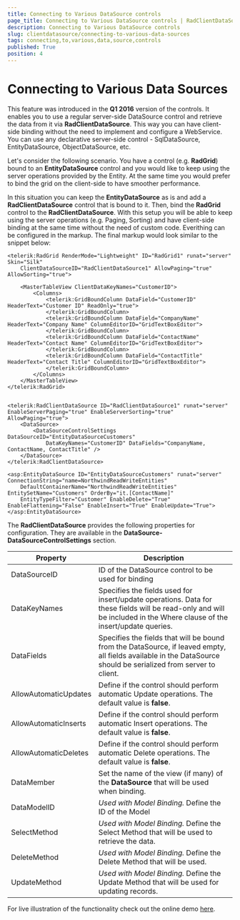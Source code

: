 ```yaml
---
title: Connecting to Various DataSource controls
page_title: Connecting to Various DataSource controls | RadClientDataSource for ASP.NET AJAX Documentation
description: Connecting to Various DataSource controls
slug: clientdatasource/connecting-to-various-data-sources
tags: connecting,to,various,data,source,controls
published: True
position: 4
---
```


# Connecting to Various Data Sources


This feature was introduced in the **Q1 2016** version of the controls. It enables you to use a regular server-side DataSource control and retrieve the data from it via **RadClientDataSource**. This way you can have client-side binding without the need to implement and configure a WebService. You can use any declarative server-side control - SqlDataSource, EntityDataSource, ObjectDataSource, etc.

Let's consider the following scenario. You have a control (e.g. **RadGrid**) bound to an **EntityDataSource** control and you would like to keep using the server operations provided by the Entity. At the same time you would prefer to bind the grid on the client-side to have smoother performance. 

In this situation you can keep the **EntityDataSource** as is and add a **RadClientDataSource** control that is bound to it. Then, bind the **RadGrid** control to the **RadClientDataSource**. With this setup you will be able to keep using the server operations (e.g. Paging, Sorting) and have client-side binding at the same time without the need of custom code. Everithing can be configured in the markup. The final markup would look similar to the snippet below:


````ASP.NET
<telerik:RadGrid RenderMode="Lightweight" ID="RadGrid1" runat="server" Skin="Silk"
    ClientDataSourceID="RadClientDataSource1" AllowPaging="true" AllowSorting="true">

    <MasterTableView ClientDataKeyNames="CustomerID">
        <Columns>
            <telerik:GridBoundColumn DataField="CustomerID" HeaderText="Customer ID" ReadOnly="true">
            </telerik:GridBoundColumn>
            <telerik:GridBoundColumn DataField="CompanyName" HeaderText="Company Name" ColumnEditorID="GridTextBoxEditor">
            </telerik:GridBoundColumn>
            <telerik:GridBoundColumn DataField="ContactName" HeaderText="Contact Name" ColumnEditorID="GridTextBoxEditor">
            </telerik:GridBoundColumn>
            <telerik:GridBoundColumn DataField="ContactTitle" HeaderText="Contact Title" ColumnEditorID="GridTextBoxEditor">
            </telerik:GridBoundColumn>
        </Columns>
    </MasterTableView>
</telerik:RadGrid>


<telerik:RadClientDataSource ID="RadClientDataSource1" runat="server" EnableServerPaging="true" EnableServerSorting="true" AllowPaging="true">
    <DataSource>
        <DataSourceControlSettings DataSourceID="EntityDataSourceCustomers"
            DataKeyNames="CustomerID" DataFields="CompanyName, ContactName, ContactTitle" />
    </DataSource>
</telerik:RadClientDataSource>

<asp:EntityDataSource ID="EntityDataSourceCustomers" runat="server" ConnectionString="name=NorthwindReadWriteEntities"
    DefaultContainerName="NorthwindReadWriteEntities" EntitySetName="Customers" OrderBy="it.[ContactName]"
    EntityTypeFilter="Customer" EnableDelete="True" EnableFlattening="False" EnableInsert="True" EnableUpdate="True">
</asp:EntityDataSource>
````

The **RadClientDataSource** provides the following properties for configuration. They are available in the **DataSource-DataSourceControlSettings** section.



| Property | Description |
|---|---|
| DataSourceID | ID of the DataSource control to be used for binding |
| DataKeyNames | Specifies the fields used for insert/update operations. Data for these fields will be read-only and will be included in the Where clause of the insert/update queries. |
| DataFields | Specifies the fields that will be bound from the DataSource, if leaved empty, all fields available in the DataSource should be serialized from server to client. |
| AllowAutomaticUpdates | Define if the control should perform automatic Update operations. The default value is **false**. |
| AllowAutomaticInserts | Define if the control should perform automatic Insert operations. The default value is **false**. |
| AllowAutomaticDeletes | Define if the control should perform automatic Delete operations. The default value is **false**. |
| DataMember | Set the name of the view (if many) of the **DataSource** that will be used when binding. |
| DataModelID | *Used with Model Binding.* Define the ID of the Model |
| SelectMethod | *Used with Model Binding.* Define the Select Method that will be used to retrieve the data. |
| DeleteMethod | *Used with Model Binding.* Define the Delete Method that will be used. |
| UpdateMethod | *Used with Model Binding.* Define the Update Method that will be used for updating records. |


For live illustration of the functionality check out the online demo [here](http://demos.telerik.com/aspnet-ajax/clientdatasource/functionality/binding-to-datasourcecontrols/defaultcs.aspx).


